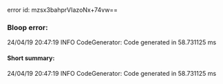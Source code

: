 error id: mzsx3bahprVIazoNx+74vw==
### Bloop error:

24/04/19 20:47:19 INFO CodeGenerator: Code generated in 58.731125 ms
#### Short summary: 

24/04/19 20:47:19 INFO CodeGenerator: Code generated in 58.731125 ms